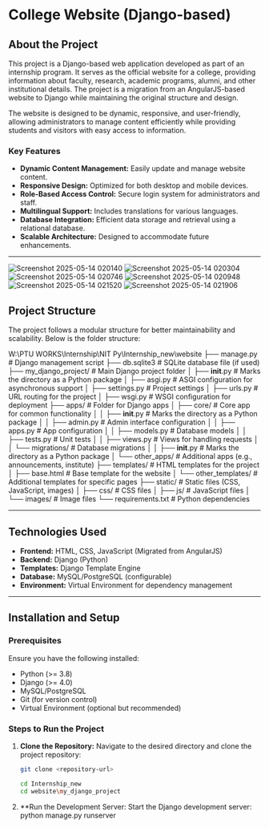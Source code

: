 # College Website (Django-based)

## About the Project
This project is a Django-based web application developed as part of an internship program. It serves as the official website for a college, providing information about faculty, research, academic programs, alumni, and other institutional details. The project is a migration from an AngularJS-based website to Django while maintaining the original structure and design.

The website is designed to be dynamic, responsive, and user-friendly, allowing administrators to manage content efficiently while providing students and visitors with easy access to information.

### Key Features
- **Dynamic Content Management:** Easily update and manage website content.
- **Responsive Design:** Optimized for both desktop and mobile devices.
- **Role-Based Access Control:** Secure login system for administrators and staff.
- **Multilingual Support:** Includes translations for various languages.
- **Database Integration:** Efficient data storage and retrieval using a relational database.
- **Scalable Architecture:** Designed to accommodate future enhancements.

---

![Screenshot 2025-05-14 020140](https://github.com/user-attachments/assets/6fa2e2ec-2f02-46e5-a1fa-13b36aa3d96a)
![Screenshot 2025-05-14 020304](https://github.com/user-attachments/assets/2f478277-fa94-4cda-a43d-44cd66c85ce6)
![Screenshot 2025-05-14 020746](https://github.com/user-attachments/assets/78b5c7af-630e-4a45-ad00-faaa5f0d9430)
![Screenshot 2025-05-14 020948](https://github.com/user-attachments/assets/ab2f0784-989b-4b80-8f89-93544bc9670d)
![Screenshot 2025-05-14 021520](https://github.com/user-attachments/assets/25db047e-617f-40bf-aa39-639203f25728)
![Screenshot 2025-05-14 021906](https://github.com/user-attachments/assets/a8b481c8-aa3e-467a-8aff-ad7f6be14442)



## Project Structure
The project follows a modular structure for better maintainability and scalability. Below is the folder structure:


W:\PTU WORKS\Internship\NIT Py\Internship_new\website
├── manage.py                 # Django management script
├── db.sqlite3                # SQLite database file (if used)
├── my_django_project/        # Main Django project folder
│   ├── __init__.py           # Marks the directory as a Python package
│   ├── asgi.py               # ASGI configuration for asynchronous support
│   ├── settings.py           # Project settings
│   ├── urls.py               # URL routing for the project
│   ├── wsgi.py               # WSGI configuration for deployment
├── apps/                     # Folder for Django apps
│   ├── core/                 # Core app for common functionality
│   │   ├── __init__.py       # Marks the directory as a Python package
│   │   ├── admin.py          # Admin interface configuration
│   │   ├── apps.py           # App configuration
│   │   ├── models.py         # Database models
│   │   ├── tests.py          # Unit tests
│   │   ├── views.py          # Views for handling requests
│   │   └── migrations/       # Database migrations
│   │       ├── __init__.py   # Marks the directory as a Python package
│   └── other_apps/           # Additional apps (e.g., announcements, institute)
├── templates/                # HTML templates for the project
│   ├── base.html             # Base template for the website
│   └── other_templates/      # Additional templates for specific pages
├── static/                   # Static files (CSS, JavaScript, images)
│   ├── css/                  # CSS files
│   ├── js/                   # JavaScript files
│   └── images/               # Image files
└── requirements.txt          # Python dependencies



---

## Technologies Used
- **Frontend:** HTML, CSS, JavaScript (Migrated from AngularJS)
- **Backend:** Django (Python)
- **Templates:** Django Template Engine
- **Database:** MySQL/PostgreSQL (configurable)
- **Environment:** Virtual Environment for dependency management

---

## Installation and Setup

### Prerequisites
Ensure you have the following installed:
- Python (>= 3.8)
- Django (>= 4.0)
- MySQL/PostgreSQL
- Git (for version control)
- Virtual Environment (optional but recommended)

### Steps to Run the Project
1. **Clone the Repository:**
   Navigate to the desired directory and clone the project repository:
   ```bash
   git clone <repository-url>

   cd Internship_new
   cd website\my_django_project


2. **Run the Development Server: Start the Django development server:
    python manage.py runserver
